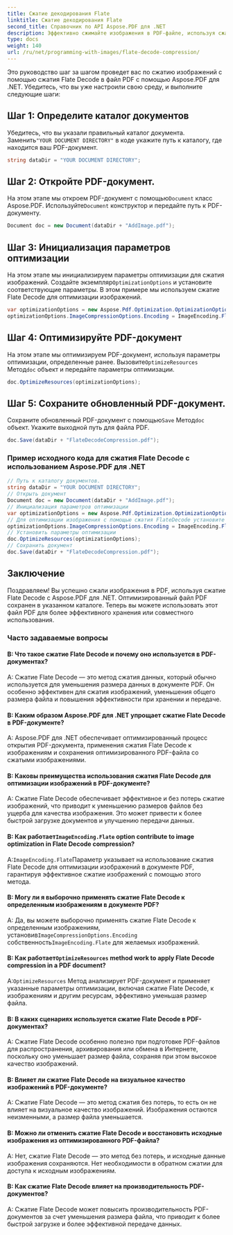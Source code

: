 ```yaml
---
title: Сжатие декодирования Flate
linktitle: Сжатие декодирования Flate
second_title: Справочник по API Aspose.PDF для .NET
description: Эффективно сжимайте изображения в PDF-файле, используя сжатие Flate Decode с Aspose.PDF для .NET.
type: docs
weight: 140
url: /ru/net/programming-with-images/flate-decode-compression/
---
```

Это руководство шаг за шагом проведет вас по сжатию изображений с помощью сжатия Flate Decode в файл PDF с помощью Aspose.PDF для .NET. Убедитесь, что вы уже настроили свою среду, и выполните следующие шаги:

## Шаг 1: Определите каталог документов

 Убедитесь, что вы указали правильный каталог документа. Заменить`"YOUR DOCUMENT DIRECTORY"` в коде укажите путь к каталогу, где находится ваш PDF-документ.

```csharp
string dataDir = "YOUR DOCUMENT DIRECTORY";
```

## Шаг 2: Откройте PDF-документ.

 На этом этапе мы откроем PDF-документ с помощью`Document` класс Aspose.PDF. Используйте`Document` конструктор и передайте путь к PDF-документу.

```csharp
Document doc = new Document(dataDir + "AddImage.pdf");
```

## Шаг 3: Инициализация параметров оптимизации

 На этом этапе мы инициализируем параметры оптимизации для сжатия изображений. Создайте экземпляр`OptimizationOptions` и установите соответствующие параметры. В этом примере мы используем сжатие Flate Decode для оптимизации изображений.

```csharp
var optimizationOptions = new Aspose.Pdf.Optimization.OptimizationOptions();
optimizationOptions.ImageCompressionOptions.Encoding = ImageEncoding.Flate;
```

## Шаг 4: Оптимизируйте PDF-документ

На этом этапе мы оптимизируем PDF-документ, используя параметры оптимизации, определенные ранее. Вызовите`OptimizeResources` Метод`doc` объект и передайте параметры оптимизации.

```csharp
doc.OptimizeResources(optimizationOptions);
```

## Шаг 5: Сохраните обновленный PDF-документ.

 Сохраните обновленный PDF-документ с помощью`Save` Метод`doc` объект. Укажите выходной путь для файла PDF.

```csharp
doc.Save(dataDir + "FlateDecodeCompression.pdf");
```

### Пример исходного кода для сжатия Flate Decode с использованием Aspose.PDF для .NET 
```csharp
// Путь к каталогу документов.
string dataDir = "YOUR DOCUMENT DIRECTORY";
// Открыть документ
Document doc = new Document(dataDir + "AddImage.pdf");
// Инициализация параметров оптимизации
var optimizationOptions = new Aspose.Pdf.Optimization.OptimizationOptions();
// Для оптимизации изображения с помощью сжатия FlateDecode установите параметры оптимизации на Flate
optimizationOptions.ImageCompressionOptions.Encoding = ImageEncoding.Flate;
// Установить параметры оптимизации
doc.OptimizeResources(optimizationOptions);
// Сохранить документ
doc.Save(dataDir + "FlateDecodeCompression.pdf");
```

## Заключение

Поздравляем! Вы успешно сжали изображения в PDF, используя сжатие Flate Decode с Aspose.PDF для .NET. Оптимизированный файл PDF сохранен в указанном каталоге. Теперь вы можете использовать этот файл PDF для более эффективного хранения или совместного использования.

### Часто задаваемые вопросы

#### В: Что такое сжатие Flate Decode и почему оно используется в PDF-документах?

A: Сжатие Flate Decode — это метод сжатия данных, который обычно используется для уменьшения размера данных в документе PDF. Он особенно эффективен для сжатия изображений, уменьшения общего размера файла и повышения эффективности при хранении и передаче.

#### В: Каким образом Aspose.PDF для .NET упрощает сжатие Flate Decode в PDF-документе?

A: Aspose.PDF для .NET обеспечивает оптимизированный процесс открытия PDF-документа, применения сжатия Flate Decode к изображениям и сохранения оптимизированного PDF-файла со сжатыми изображениями.

#### В: Каковы преимущества использования сжатия Flate Decode для оптимизации изображений в PDF-документе?

A: Сжатие Flate Decode обеспечивает эффективное и без потерь сжатие изображений, что приводит к уменьшению размеров файлов без ущерба для качества изображения. Это может привести к более быстрой загрузке документов и улучшению передачи данных.

####  В: Как работает`ImageEncoding.Flate` option contribute to image optimization in Flate Decode compression?

 А:`ImageEncoding.Flate`Параметр указывает на использование сжатия Flate Decode для оптимизации изображений в документе PDF, гарантируя эффективное сжатие изображений с помощью этого метода.

#### В: Могу ли я выборочно применять сжатие Flate Decode к определенным изображениям в документе PDF?

 A: Да, вы можете выборочно применять сжатие Flate Decode к определенным изображениям, установив`ImageCompressionOptions.Encoding` собственность`ImageEncoding.Flate` для желаемых изображений.

####  В: Как работает`OptimizeResources` method work to apply Flate Decode compression in a PDF document?

 А:`OptimizeResources` Метод анализирует PDF-документ и применяет указанные параметры оптимизации, включая сжатие Flate Decode, к изображениям и другим ресурсам, эффективно уменьшая размер файла.

#### В: В каких сценариях используется сжатие Flate Decode в PDF-документах?

A: Сжатие Flate Decode особенно полезно при подготовке PDF-файлов для распространения, архивирования или обмена в Интернете, поскольку оно уменьшает размер файла, сохраняя при этом высокое качество изображений.

#### В: Влияет ли сжатие Flate Decode на визуальное качество изображений в PDF-документе?

A: Сжатие Flate Decode — это метод сжатия без потерь, то есть он не влияет на визуальное качество изображений. Изображения остаются неизменными, а размер файла уменьшается.

#### В: Можно ли отменить сжатие Flate Decode и восстановить исходные изображения из оптимизированного PDF-файла?

A: Нет, сжатие Flate Decode — это метод без потерь, и исходные данные изображения сохраняются. Нет необходимости в обратном сжатии для доступа к исходным изображениям.

#### В: Как сжатие Flate Decode влияет на производительность PDF-документов?

A: Сжатие Flate Decode может повысить производительность PDF-документов за счет уменьшения размера файла, что приводит к более быстрой загрузке и более эффективной передаче данных.